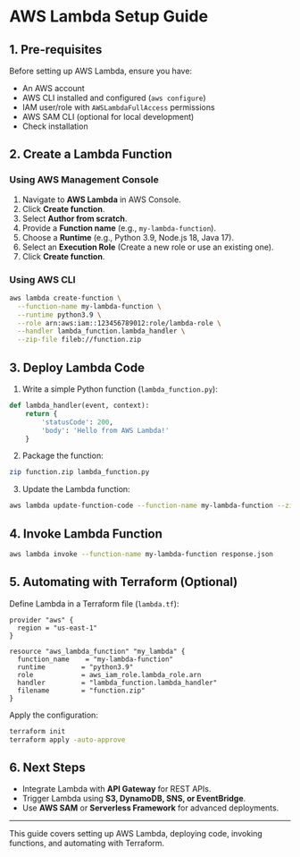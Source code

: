 # AWS Lambda Setup Guide

## 1. Pre-requisites

Before setting up AWS Lambda, ensure you have:

- An AWS account
- AWS CLI installed and configured (`aws configure`)
- IAM user/role with `AWSLambdaFullAccess` permissions
- AWS SAM CLI (optional for local development)
- Check installation

## 2. Create a Lambda Function

### Using AWS Management Console

1. Navigate to **AWS Lambda** in AWS Console.
2. Click **Create function**.
3. Select **Author from scratch**.
4. Provide a **Function name** (e.g., `my-lambda-function`).
5. Choose a **Runtime** (e.g., Python 3.9, Node.js 18, Java 17).
6. Select an **Execution Role** (Create a new role or use an existing one).
7. Click **Create function**.

### Using AWS CLI

```sh
aws lambda create-function \
  --function-name my-lambda-function \
  --runtime python3.9 \
  --role arn:aws:iam::123456789012:role/lambda-role \
  --handler lambda_function.lambda_handler \
  --zip-file fileb://function.zip
```

## 3. Deploy Lambda Code

1. Write a simple Python function (`lambda_function.py`):

```python
def lambda_handler(event, context):
    return {
        'statusCode': 200,
        'body': 'Hello from AWS Lambda!'
    }
```

2. Package the function:

```sh
zip function.zip lambda_function.py
```

3. Update the Lambda function:

```sh
aws lambda update-function-code --function-name my-lambda-function --zip-file fileb://function.zip
```

## 4. Invoke Lambda Function

```sh
aws lambda invoke --function-name my-lambda-function response.json
```

## 5. Automating with Terraform (Optional)

Define Lambda in a Terraform file (`lambda.tf`):

```hcl
provider "aws" {
  region = "us-east-1"
}

resource "aws_lambda_function" "my_lambda" {
  function_name    = "my-lambda-function"
  runtime         = "python3.9"
  role            = aws_iam_role.lambda_role.arn
  handler         = "lambda_function.lambda_handler"
  filename        = "function.zip"
}
```

Apply the configuration:

```sh
terraform init
terraform apply -auto-approve
```

## 6. Next Steps

- Integrate Lambda with **API Gateway** for REST APIs.
- Trigger Lambda using **S3, DynamoDB, SNS, or EventBridge**.
- Use **AWS SAM** or **Serverless Framework** for advanced deployments.

---
This guide covers setting up AWS Lambda, deploying code, invoking functions, and automating with Terraform.
